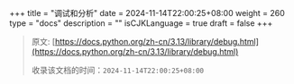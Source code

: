 +++
title = "调试和分析"
date = 2024-11-14T22:00:25+08:00
weight = 260
type = "docs"
description = ""
isCJKLanguage = true
draft = false
+++

> 原文: [https://docs.python.org/zh-cn/3.13/library/debug.html](https://docs.python.org/zh-cn/3.13/library/debug.html)
>
> 收录该文档的时间：`2024-11-14T22:00:25+08:00`
